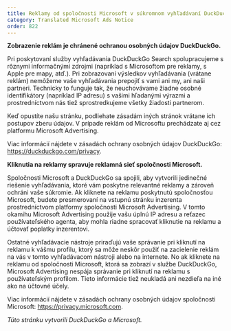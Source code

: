 ```yaml
---
title: Reklamy od spoločnosti Microsoft v súkromnom vyhľadávaní DuckDuckGo
category: Translated Microsoft Ads Notice
order: 822
---
```


**Zobrazenie reklám je chránené ochranou osobných údajov DuckDuckGo.**

Pri poskytovaní služby vyhľadávania DuckDuckGo Search spolupracujeme s rôznymi informačnými zdrojmi (napríklad s Microsoftom pre reklamy, s Apple pre mapy, atď.). Pri zobrazovaní výsledkov vyhľadávania (vrátane reklám) nemôžeme vaše vyhľadávania prepojiť s vami ani my, ani naši partneri. Technicky to funguje tak, že neuchovávame žiadne osobné identifikátory (napríklad IP adresu) s vašimi hľadanými výrazmi a prostredníctvom nás tiež sprostredkujeme všetky žiadosti partnerom.

Keď opustíte našu stránku, podliehate zásadám iných stránok vrátane ich postupov zberu údajov. V prípade reklám od Microsoftu prechádzate aj cez platformu Microsoft Advertising.

Viac informácií nájdete v zásadách ochrany osobných údajov DuckDuckGo: <https://duckduckgo.com/privacy>.

**Kliknutia na reklamy spravuje reklamná sieť spoločnosti Microsoft.**

Spoločnosti Microsoft a DuckDuckGo sa spojili, aby vytvorili jedinečné riešenie vyhľadávania, ktoré vám poskytne relevantné reklamy a zároveň ochráni vaše súkromie. Ak kliknete na reklamu poskytnutú spoločnosťou Microsoft, budete presmerovaní na vstupnú stránku inzerenta prostredníctvom platformy spoločnosti Microsoft Advertising. V tomto okamihu Microsoft Advertising použije vašu úplnú IP adresu a reťazec používateľského agenta, aby mohla riadne spracovať kliknutie na reklamu a účtovať poplatky inzerentovi.

Ostatné vyhľadávacie nástroje priraďujú vaše správanie pri kliknutí na reklamu k vášmu profilu, ktorý sa môže neskôr použiť na zacielenie reklám na vás v tomto vyhľadávacom nástroji alebo na internete. No ak kliknete na reklamu od spoločnosti Microsoft, ktorá sa zobrazí v službe DuckDuckGo, Microsoft Advertising nespája správanie pri kliknutí na reklamu s používateľským profilom. Tieto informácie tiež neukladá ani nezdieľa na iné ako na účtovné účely.

Viac informácií nájdete v zásadách ochrany osobných údajov spoločnosti Microsoft: <https://privacy.microsoft.com>.

_Túto stránku vytvorili DuckDuckGo a Microsoft._